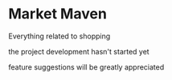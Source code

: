 # Market Maven
Everything related to shopping

the project development hasn't started yet

feature suggestions will be greatly appreciated
